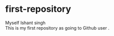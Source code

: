 # first-repository
Myself Ishant singh
<br>
This is my first repository as going to  Github  user .
